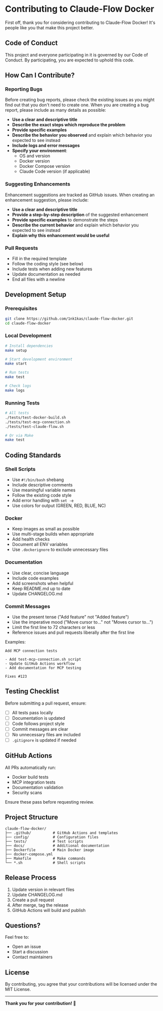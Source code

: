 # Contributing to Claude-Flow Docker

First off, thank you for considering contributing to Claude-Flow Docker! It's people like you that make this project better.

## Code of Conduct

This project and everyone participating in it is governed by our Code of Conduct. By participating, you are expected to uphold this code.

## How Can I Contribute?

### Reporting Bugs

Before creating bug reports, please check the existing issues as you might find out that you don't need to create one. When you are creating a bug report, please include as many details as possible:

* **Use a clear and descriptive title**
* **Describe the exact steps which reproduce the problem**
* **Provide specific examples**
* **Describe the behavior you observed** and explain which behavior you expected to see instead
* **Include logs and error messages**
* **Specify your environment**:
  - OS and version
  - Docker version
  - Docker Compose version
  - Claude Code version (if applicable)

### Suggesting Enhancements

Enhancement suggestions are tracked as GitHub issues. When creating an enhancement suggestion, please include:

* **Use a clear and descriptive title**
* **Provide a step-by-step description** of the suggested enhancement
* **Provide specific examples** to demonstrate the steps
* **Describe the current behavior** and explain which behavior you expected to see instead
* **Explain why this enhancement would be useful**

### Pull Requests

* Fill in the required template
* Follow the coding style (see below)
* Include tests when adding new features
* Update documentation as needed
* End all files with a newline

## Development Setup

### Prerequisites

```bash
git clone https://github.com/1nk1kas/claude-flow-docker.git
cd claude-flow-docker
```

### Local Development

```bash
# Install dependencies
make setup

# Start development environment
make start

# Run tests
make test

# Check logs
make logs
```

### Running Tests

```bash
# All tests
./tests/test-docker-build.sh
./tests/test-mcp-connection.sh
./tests/test-claude-flow.sh

# Or via Make
make test
```

## Coding Standards

### Shell Scripts

* Use `#!/bin/bash` shebang
* Include descriptive comments
* Use meaningful variable names
* Follow the existing code style
* Add error handling with `set -e`
* Use colors for output (GREEN, RED, BLUE, NC)

### Docker

* Keep images as small as possible
* Use multi-stage builds when appropriate
* Add health checks
* Document all ENV variables
* Use `.dockerignore` to exclude unnecessary files

### Documentation

* Use clear, concise language
* Include code examples
* Add screenshots when helpful
* Keep README.md up to date
* Update CHANGELOG.md

### Commit Messages

* Use the present tense ("Add feature" not "Added feature")
* Use the imperative mood ("Move cursor to..." not "Moves cursor to...")
* Limit the first line to 72 characters or less
* Reference issues and pull requests liberally after the first line

Examples:
```
Add MCP connection tests

- Add test-mcp-connection.sh script
- Update GitHub Actions workflow
- Add documentation for MCP testing

Fixes #123
```

## Testing Checklist

Before submitting a pull request, ensure:

- [ ] All tests pass locally
- [ ] Documentation is updated
- [ ] Code follows project style
- [ ] Commit messages are clear
- [ ] No unnecessary files are included
- [ ] `.gitignore` is updated if needed

## GitHub Actions

All PRs automatically run:
- Docker build tests
- MCP integration tests
- Documentation validation
- Security scans

Ensure these pass before requesting review.

## Project Structure

```
claude-flow-docker/
├── .github/          # GitHub Actions and templates
├── config/           # Configuration files
├── tests/            # Test scripts
├── docs/             # Additional documentation
├── Dockerfile        # Main Docker image
├── docker-compose.yml
├── Makefile          # Make commands
└── *.sh              # Shell scripts
```

## Release Process

1. Update version in relevant files
2. Update CHANGELOG.md
3. Create a pull request
4. After merge, tag the release
5. GitHub Actions will build and publish

## Questions?

Feel free to:
- Open an issue
- Start a discussion
- Contact maintainers

## License

By contributing, you agree that your contributions will be licensed under the MIT License.

---

**Thank you for your contribution! 🎉**
